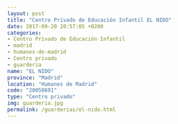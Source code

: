 ```yaml
---
layout: post
title: "Centro Privado de Educación Infantil EL NIDO"
date: 2017-09-20 20:57:05 +0200
categories:
- Centro Privado de Educación Infantil
- madrid
- humanes-de-madrid
- Centro privado
- guarderia
name: "EL NIDO"
province: "Madrid"
location: "Humanes de Madrid"
code: "28058691"
type: "Centro privado"
img: guarderia.jpg
permalink: /guarderias/el-nido.html
---
```

